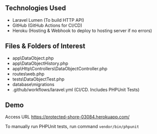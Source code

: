 ## Technologies Used
- Laravel Lumen (To build HTTP API)
- GitHub (GitHub Actions for CI/CD)
- Heroku (Hosting & Webhook to deploy to hosting server if no errors)

## Files & Folders of Interest
- app\DataObject.php
- app\DataObjectHistory.php
- app\Http\Controllers\DataObjectController.php
- routes\web.php
- tests\DataObjectTest.php
- database\migrations
- .github/workflows/laravel.yml (CI/CD. Includes PHPUnit Tests)

## Demo
Access URL https://protected-shore-03084.herokuapp.com/

To manually run PHPUnit tests, run command `vendor/bin/phpunit`
